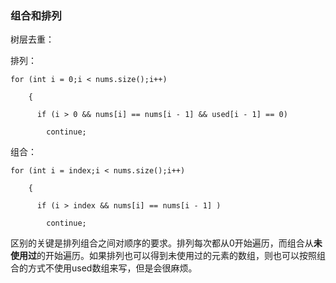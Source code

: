 ### 组合和排列

树层去重：

排列：

```
for (int i = 0;i < nums.size();i++)

    {

      if (i > 0 && nums[i] == nums[i - 1] && used[i - 1] == 0)

        continue;
```

组合：

```
for (int i = index;i < nums.size();i++)

    {

      if (i > index && nums[i] == nums[i - 1] )

        continue;
```

区别的关键是排列组合之间对顺序的要求。排列每次都从0开始遍历，而组合从**未使用过**的开始遍历。如果排列也可以得到未使用过的元素的数组，则也可以按照组合的方式不使用used数组来写，但是会很麻烦。
